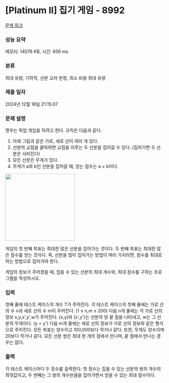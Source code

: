 # [Platinum II] 집기 게임 - 8992 

[문제 링크](https://www.acmicpc.net/problem/8992) 

### 성능 요약

메모리: 14076 KB, 시간: 656 ms

### 분류

최대 유량, 기하학, 선분 교차 판정, 최소 비용 최대 유량

### 제출 일자

2024년 12월 18일 21:15:07

### 문제 설명

<p>명우는 픽업 게임을 하려고 한다. 규칙은 다음과 같다.</p>

<ol>
	<li>아래 그림과 같은 가로, 세로 선이 여러 개 있다.</li>
	<li>선분의 교점을 클릭하면 교점을 이루는 두 선분을 집어갈 수 있다. (집어가면 두 선분은 사라진다)</li>
	<li>모든 선분은 무게가 있다.</li>
	<li>무게가 a와 b인 선분을 집어갈 때, 얻는 점수는 a × b이다.</li>
</ol>

<p><img alt="" src="https://www.acmicpc.net/upload/images/lineseg.png" style="height:213px; width:221px"></p>

<p>게임의 첫 번째 목표는 최대한 많은 선분을 집어가는 것이다. 두 번째 목표는 최대한 많은 점수를 얻는 것이다. 즉, 선분을 많이 집어가는 방법이 여러 가지라면, 점수를 최대로 하는 방법으로 집어가야 한다.</p>

<p>게임의 정보가 주어졌을 때, 집을 수 있는 선분의 최대 개수와, 최대 점수를 구하는 프로그램을 작성하시오.</p>

### 입력 

 <p>첫째 줄에 테스트 케이스의 개수 T가 주어진다. 각 테스트 케이스의 첫째 줄에는 가로 선의 수 n과 세로 선의 수 m이 주어진다. (1 ≤ n,m ≤ 200) 다음 n개 줄에는 각 가로 선의 정보 x,y,x',y',w가 주어진다. (x,y)와 (x',y')는 선분의 양 끝 점을 나타내고, w는 그 선분의 무게이다. (y = y') 다음 m개 줄에는 세로 선의 정보가 가로 선의 정보와 같은 형식으로 주어진다. 모든 좌표는 양수이고 100,000보다 작거나 같다. 또한, 무게도 양수이며 20보다 작거나 같다. 모든 선분 쌍은 최대 한 개의 점에서 만나며, 끝 점에서 만나는 경우는 없다.</p>

### 출력 

 <p>각 테스트 케이스마다 두 정수를 출력한다. 첫 정수는 집을 수 있는 선분의 쌍의 개수의 최댓값이고, 두 번째는 그 쌍의 개수만큼을 집어가면서 얻을 수 있는 최대 점수이다.</p>

